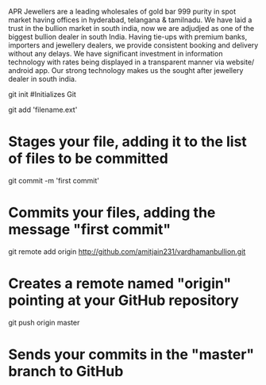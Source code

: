 APR Jewellers are a leading wholesales of gold bar 999 purity in spot market having offices in hyderabad, telangana & tamilnadu.
We have laid a trust in the bullion market in south india, now we are adjudjed as one of the biggest bullion dealer in south India.
Having tie-ups with premium banks, importers and jewellery dealers, we provide consistent booking and delivery without any delays.
We have significant investment in information technology with rates being displayed in a transparent manner via website/ android app. 
Our strong technology makes us the sought after jewellery dealer in south india.

git init
#Initializes Git

git add 'filename.ext'
# Stages your file, adding it to the list of files to be committed

git commit -m 'first commit'
# Commits your files, adding the message "first commit"


git remote add origin http://github.com/amitjain231/vardhamanbullion.git
# Creates a remote named "origin" pointing at your GitHub repository

git push origin master
# Sends your commits in the "master" branch to GitHub